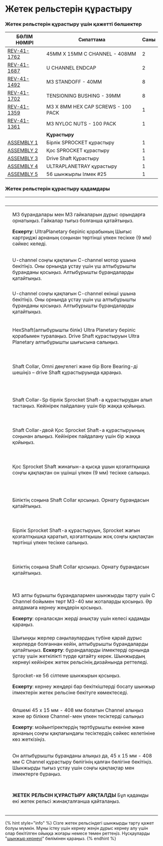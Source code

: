 # Жетек рельстерін құрастыру

### Жетек рельстерін құрастыру үшін қажетті бөлшектер

| **БӨЛІМ НӨМІРІ**                                        | **Сипаттама**                      | **Саны** |
| ------------------------------------------------------- | ---------------------------------- | -------- |
| [REV-41-1762](https://www.revrobotics.com/rev-41-1762/) | 45MM X 15MM C CHANNEL - 408MM      | 2        |
| [REV-41-1687](https://www.revrobotics.com/rev-41-1687/) | U CHANNEL ENDCAP                   | 2        |
| [REV-41-1492](https://www.revrobotics.com/rev-41-1492/) | M3 STANDOFF - 40MM                 | 8        |
| [REV-41-1702](https://www.revrobotics.com/rev-41-1702/) | TENSIONING BUSHING - 39MM          | 8        |
| [REV-41-1359](https://www.revrobotics.com/rev-41-1359/) | M3 X 8MM HEX CAP SCREWS - 100 PACK | 1        |
| [REV-41-1361](https://www.revrobotics.com/rev-41-1361/) | M3 NYLOC NUTS - 100 PACK           | 1        |
|                                                         | **Құрастыру**                      |          |
| [ASSEMBLY 1](broken-reference)                          | Бірлік SPROCKET құрастыру          | 1        |
| [ASSEMBLY 2](broken-reference)                          | Қос SPROCKET құрастыру             | 1        |
| [ASSEMBLY 3](broken-reference)                          | Drive Shaft Құрастыру              | 1        |
| [ASSEMBLY 4](broken-reference)                          | ULTRAPLANETRAY құрастыру           | 1        |
| [ASSEMBLY 5](broken-reference)                          | 56 шынжырлы Ілмек #25              | 1        |

### Жетек рельстерін құрастыру қадамдары

| ​                                                                                                                                                                                                                                                                                                                                      | ​                                                                                                                                                                                                                                                                        |
| -------------------------------------------------------------------------------------------------------------------------------------------------------------------------------------------------------------------------------------------------------------------------------------------------------------------------------------- | ------------------------------------------------------------------------------------------------------------------------------------------------------------------------------------------------------------------------------------------------------------------------ |
| <p>​</p><p><img src="https://2589213514-files.gitbook.io/~/files/v0/b/gitbook-legacy-files/o/assets%2F-M5yw0n8IneF5-9ybLjT%2F-MG9hZuVF88ps6xfLXsc%2F-MG9vYAJQ3MYwnHo9_h8%2FFSK_MBGRW__attach%20motor%20one.svg.2020_09_01_13_13_26.0.svg?alt=media&#x26;token=cc86831b-fb56-46e7-a1ed-5bb767dfe852" alt="" data-size="original"></p>   | <p>M3 бұрандалары мен M3 гайкаларын дұрыс орындарға орнатыңыз. Гайкалар тығыз болғанша қатайтыңыз.</p><p><strong>Ескерту</strong>: UltraPlanetary беріліс қорабының Шығыс картриджі арнаның соңынан төртінші үлкен тесікке (9 мм) сәйкес келеді.</p>                     |
| <p>​</p><p><img src="https://2589213514-files.gitbook.io/~/files/v0/b/gitbook-legacy-files/o/assets%2F-M5yw0n8IneF5-9ybLjT%2F-Me1lJL-7EfLD7N51ZaB%2F-Me2177jMrwEh3oS2Jn1%2FCDTv3_Add%20Channel%20End%20Cap.svg?alt=media&#x26;token=d778d633-b67a-4825-8387-38a4bcaf703c" alt="" data-size="original"></p><p>​</p>                     | U-channel соңғы қақпағын C-channel мотор ұшына бекітіңіз. Оны орнында ұстау үшін үш алтыбұрышты бұранданы қосыңыз. Алтыбұрышты бұрандаларды қатайтыңыз.                                                                                                                  |
| <p>​</p><p><img src="https://2589213514-files.gitbook.io/~/files/v0/b/gitbook-legacy-files/o/assets%2F-M5yw0n8IneF5-9ybLjT%2F-Me1lJL-7EfLD7N51ZaB%2F-Me21QlVcQyqG5jB6kaR%2FCDTv3_Add%20Channel%20End%20Cap%202.svg?alt=media&#x26;token=da8d7e57-9e8f-4d4d-80fd-921035efb9dc" alt="" data-size="original"></p><p>​</p>                 | U-channel соңғы қақпағын C-channel екінші ұшына бекітіңіз. Оны орнында ұстау үшін үш алтыбұрышты бұранданы қосыңыз. Алтыбұрышты бұрандаларды қатайтыңыз.                                                                                                                 |
| <p>​</p><p><img src="https://2589213514-files.gitbook.io/~/files/v0/b/gitbook-legacy-files/o/assets%2F-M5yw0n8IneF5-9ybLjT%2F-Me21SsF_t2zGUUP_RI3%2F-Me5UlrJTlupADClDRj0%2FCDTv3_Add%20Omni%20Wheel.svg?alt=media&#x26;token=ed6f8fb4-0265-4b96-9b2e-7c23d86c207e" alt="" data-size="original"></p><p>​</p>                            | HexShaft(алтыбұрышты білік) Ultra Planetary беріліс қорабымен туралаңыз. Drive Shaft құрастыруын Ultra Planetary алтыбұрышты шығысына салыңыз.                                                                                                                           |
| <p>​</p><p><img src="https://2589213514-files.gitbook.io/~/files/v0/b/gitbook-legacy-files/o/assets%2F-M5yw0n8IneF5-9ybLjT%2F-Me21SsF_t2zGUUP_RI3%2F-Me5V4WmSGNfJ-_yvVKc%2FCDTv3_Remove%20Omni%20Wheel%20parts.svg?alt=media&#x26;token=e71aea26-8819-4b7f-814e-9eda6cd4f5eb" alt="" data-size="original"></p><p>​</p>                 | Shaft Collar, Omni дөңгелегі және бір Bore Bearing-ді шешіңіз – drive Shaft құрастыруында қараңыз.                                                                                                                                                                       |
| <p>​</p><p><img src="https://2589213514-files.gitbook.io/~/files/v0/b/gitbook-legacy-files/o/assets%2F-M5yw0n8IneF5-9ybLjT%2F-Me21SsF_t2zGUUP_RI3%2F-Me5VO4DvhQISv4CGGsV%2FCDTv3_Remove%20SC%20from%20SS.svg?alt=media&#x26;token=a2a892c3-412b-433a-80eb-4345699df357" alt="" data-size="original"></p><p>​</p>                       | Shaft Collar-Sp бірлік Sprocket Shaft-a құрастырудан алып тастаңыз. Кейінірек пайдалану үшін бір жаққа қойыңыз.                                                                                                                                                          |
| <p>​</p><p><img src="https://2589213514-files.gitbook.io/~/files/v0/b/gitbook-legacy-files/o/assets%2F-M5yw0n8IneF5-9ybLjT%2F-Me21SsF_t2zGUUP_RI3%2F-Me5Vei7tclFJ4LJfwuD%2FCDTv3_Remove%20SC%20from%20DS.svg?alt=media&#x26;token=69182130-ecfd-4b7c-bbe5-f4935686a5ed" alt="" data-size="original"></p><p>​</p>                       | Shaft Collar-двой Қос Sprocket Shaft-a құрастыруының соңынан алыңыз. Кейінірек пайдалану үшін бір жаққа қойыңыз.                                                                                                                                                         |
| <p>​</p><p><img src="https://2589213514-files.gitbook.io/~/files/v0/b/gitbook-legacy-files/o/assets%2F-M5yw0n8IneF5-9ybLjT%2F-Me21SsF_t2zGUUP_RI3%2F-Me5ZqLgC5M5jWZzQNzi%2FCDTv3_Add%20DS%20to%20Rail.svg?alt=media&#x26;token=91abfe3d-eff2-40bd-ba94-07c526975d12" alt="" data-size="original"></p><p>​</p>                          | Қос Sprocket Shaft жинағын-а қысқа ұшын қозғалтқышқа соңғы қақпақтан он үшінші үлкен (9 мм) тесікке салыңыз.                                                                                                                                                             |
| <p>​</p><p><img src="https://2589213514-files.gitbook.io/~/files/v0/b/gitbook-legacy-files/o/assets%2F-M5yw0n8IneF5-9ybLjT%2F-Me21SsF_t2zGUUP_RI3%2F-Me5_zr5FbZ3c_92KzX6%2FCDTv3_Add%20Shaft%20Collar%20to%20Rail.svg?alt=media&#x26;token=8467442c-55cb-4af8-be22-843f36106942" alt="" data-size="original"></p><p>​</p>              | Біліктің соңына Shaft Collar қосыңыз. Орнату бұрандасын қатайтыңыз.                                                                                                                                                                                                      |
| <p>​</p><p><img src="https://2589213514-files.gitbook.io/~/files/v0/b/gitbook-legacy-files/o/assets%2F-M5yw0n8IneF5-9ybLjT%2F-Me21SsF_t2zGUUP_RI3%2F-Me5aqXaZF2cf_gT1bWi%2FCDTv3_Install%20SS.svg?alt=media&#x26;token=34f797e3-9c4f-451a-808c-d3c8e18030b8" alt="" data-size="original"></p><p>​</p>                                  | Бірлік Sprocket Shaft-a құрастыруын, Sprocket жағын қозғалтқышқа қаратып, қозғалтқышы жоқ соңғы қақпақтан төртінші үлкен тесікке салыңыз.                                                                                                                                |
| <p>​</p><p><img src="https://2589213514-files.gitbook.io/~/files/v0/b/gitbook-legacy-files/o/assets%2F-M5yw0n8IneF5-9ybLjT%2F-Me21SsF_t2zGUUP_RI3%2F-Me5b8JEpj2eCzVDqkvt%2FCDTv3_Add%20shaft%20collar%20to%20Single%20Sprocket.svg?alt=media&#x26;token=eb1a0a84-0cdf-4a24-8588-154d88786051" alt="" data-size="original"></p><p>​</p> | Біліктің соңына Shaft Collar қосыңыз. Орнату бұрандасын қатайтыңыз.                                                                                                                                                                                                      |
| <p>​</p><p><img src="https://2589213514-files.gitbook.io/~/files/v0/b/gitbook-legacy-files/o/assets%2F-M5yw0n8IneF5-9ybLjT%2F-Me21SsF_t2zGUUP_RI3%2F-Me5c-FLSgcFZZ-p-FLI%2FCDTv3_Tensioners.svg?alt=media&#x26;token=1a57a65f-4157-4922-8a01-27e5227a6952" alt="" data-size="original"></p><p>​</p>                                    | <p>M3 алты бұрышты бұрандалармен шынжырды тарту үшін C Channel бойымен төрт M3-40 мм жоталарды қосыңыз. Әр аялдамаға кернеу жеңдерін қосыңыз. </p><p><strong>Ескерту</strong>: орналасқан жерді анықтау үшін келесі қадамды қараңыз.</p>                                 |
| <p>​</p><p><img src="https://2589213514-files.gitbook.io/~/files/v0/b/gitbook-legacy-files/o/assets%2F-M5yw0n8IneF5-9ybLjT%2F-Me21SsF_t2zGUUP_RI3%2F-Me5erzzrTOk53Cl9PRB%2FCDTv3_Tensioners%20Location.svg?alt=media&#x26;token=f13e1746-7e17-4e37-8169-129e36bc9985" alt="" data-size="original"></p><p>​</p>                         | Шығыңқы жерлер саңылаулардың түбіне қарай дұрыс жерлерде болғаннан кейін, алтыбұрышты бұрандаларды қатайтыңыз. **Ескерту**: бұрандаларды ілмектерді орнында ұстау үшін жеткілікті түрде қатайту керек. Шынжырдың кернеуі кейінірек жетек рельсінің дизайнында реттеледі. |
| <p>​</p><p><img src="https://2589213514-files.gitbook.io/~/files/v0/b/gitbook-legacy-files/o/assets%2F-M5yw0n8IneF5-9ybLjT%2F-Me21SsF_t2zGUUP_RI3%2F-Me5fPxMIe_Q83cQnBSA%2FCDTv3_Add%20Chain.svg?alt=media&#x26;token=9193a1a3-9f09-4970-b817-ccefcf8517b9" alt="" data-size="original"></p><p>​</p>                                   | <p>Sprocket-ке 56 сілтеме шынжырын қосыңыз. </p><p><strong>Ескерту</strong>: кернеу жеңдері бар бекіткіштерді босату шынжыр ілмектерін жетек рельсіне бекітуге көмектеседі.</p>                                                                                          |
| <p>​</p><p><img src="https://2589213514-files.gitbook.io/~/files/v0/b/gitbook-legacy-files/o/assets%2F-M5yw0n8IneF5-9ybLjT%2F-Me21SsF_t2zGUUP_RI3%2F-Me5jcJQKPDFgJw7InfV%2FCDTv3_Add%20Second%20Channel.svg?alt=media&#x26;token=b29b6cb9-d612-4266-8de3-3a6779a8afea" alt="" data-size="original"></p><p>​</p>                        | <p>Өлшемі 45 х 15 мм - 408 мм болатын Channel алыңыз және әр білікке Channel-мен үлкен тесіктерді салыңыз</p><p><strong>Ескерту</strong>: мойынтіректердің төртбұрышты екеніне және арнаның соңғы қақпағындағы тесіктердің сәйкес келетініне көз жеткізіңіз.</p>         |
| <p>​</p><p><img src="https://2589213514-files.gitbook.io/~/files/v0/b/gitbook-legacy-files/o/assets%2F-M5yw0n8IneF5-9ybLjT%2F-Me21SsF_t2zGUUP_RI3%2F-Me5kdh2xhYQqE_Bet2A%2FCDTv3_Add%20Screws%20into%202nd%20Drive%20Rail.svg?alt=media&#x26;token=4f3ff2fa-0749-4df9-bceb-468742847011" alt="" data-size="original"></p><p>​</p>      | Он алтыбұрышты бұранданы алыңыз да, 45 x 15 мм - 408 мм C Channel құрастыру бөлігінің қалған бөлігіне бекітіңіз. Шынжырды тығыз ұстау үшін соңғы қақпақтар мен ілмектерге бұраңыз.                                                                                       |
| <p>​</p><p><img src="https://2589213514-files.gitbook.io/~/files/v0/b/gitbook-legacy-files/o/assets%2F-M5yw0n8IneF5-9ybLjT%2F-Me21SsF_t2zGUUP_RI3%2F-Me5lO7-t-6rgIxwW3w2%2FCDTv3_Drive%20Rail%20Complete.svg?alt=media&#x26;token=5ba3544a-d84f-46cb-938a-d35f6ddff9cc" alt="" data-size="original"></p><p>​</p>                       | **ЖЕТЕК РЕЛЬСІН ҚҰРАСТЫРУ АЯҚТАЛДЫ** Бұл қадамды екі жетек рельсі жинақталғанша қайталаңыз.                                                                                                                                                                              |

{% hint style="info" %}
Сізге жетек рельсіндегі шынжырды тарту қажет болуы мүмкін. Мұны істеу үшін кернеу жеңін дұрыс кернеу алу үшін олар бекітілген ойыққа жоғары немесе төмен реттеңіз. Нұсқауларды "[шынжыр кернеуі](../../oz-alys/sprokety-i-cepi/#chain-tension)" бөлімінен қараңыз.
{% endhint %}
